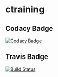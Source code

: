# ctraining
## Codacy Badge
[![Codacy Badge](https://app.codacy.com/project/badge/Grade/3593bcf04c9a4e2e967ae20860f66d29)](https://www.codacy.com/gh/PatrickLSteward/ctraining/dashboard?utm_source=github.com&amp;utm_medium=referral&amp;utm_content=PatrickLSteward/ctraining&amp;utm_campaign=Badge_Grade)
## Travis Badge
[![Build Status](https://travis-ci.com/PatrickLSteward/ctraining.svg?branch=main)](https://travis-ci.com/PatrickLSteward/ctraining)
